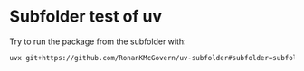 # Subfolder test of uv

Try to run the package from the subfolder with:
```bash
uvx git+https://github.com/RonanKMcGovern/uv-subfolder#subfolder=subfolder-test/another-subfolder
```
